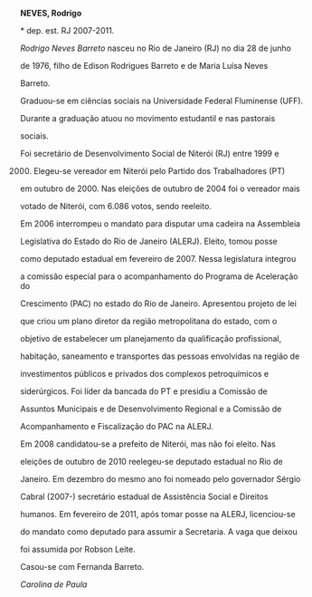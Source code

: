 **NEVES, Rodrigo**



\* dep. est. RJ 2007-2011.



*Rodrigo Neves Barreto* nasceu no Rio de Janeiro (RJ) no dia 28 de junho

de 1976, filho de Edison Rodrigues Barreto e de Maria Luísa Neves

Barreto.



Graduou-se em ciências sociais na Universidade Federal Fluminense (UFF).

Durante a graduação atuou no movimento estudantil e nas pastorais

sociais.



Foi secretário de Desenvolvimento Social de Niterói (RJ) entre 1999 e

2000. Elegeu-se vereador em Niterói pelo Partido dos Trabalhadores (PT)

em outubro de 2000. Nas eleições de outubro de 2004 foi o vereador mais

votado de Niterói, com 6.086 votos, sendo reeleito.



Em 2006 interrompeu o mandato para disputar uma cadeira na Assembleia

Legislativa do Estado do Rio de Janeiro (ALERJ). Eleito, tomou posse

como deputado estadual em fevereiro de 2007. Nessa legislatura integrou

a comissão especial para o acompanhamento do Programa de Aceleração do

Crescimento (PAC) no estado do Rio de Janeiro. Apresentou projeto de lei

que criou um plano diretor da região metropolitana do estado, com o

objetivo de estabelecer um planejamento da qualificação profissional,

habitação, saneamento e transportes das pessoas envolvidas na região de

investimentos públicos e privados dos complexos petroquímicos e

siderúrgicos. Foi líder da bancada do PT e presidiu a Comissão de

Assuntos Municipais e de Desenvolvimento Regional e a Comissão de

Acompanhamento e Fiscalização do PAC na ALERJ.



Em 2008 candidatou-se a prefeito de Niterói, mas não foi eleito. Nas

eleições de outubro de 2010 reelegeu-se deputado estadual no Rio de

Janeiro. Em dezembro do mesmo ano foi nomeado pelo governador Sérgio

Cabral (2007-) secretário estadual de Assistência Social e Direitos

humanos. Em fevereiro de 2011, após tomar posse na ALERJ, licenciou-se

do mandato como deputado para assumir a Secretaria. A vaga que deixou

foi assumida por Robson Leite.



Casou-se com Fernanda Barreto.



*Carolina de Paula*



